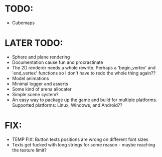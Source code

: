 # TODO:
- Cubemaps

# LATER TODO:
- Sphere and plane rendering
- Documentation cause fun and procrastinate
- The 2D renderer needs a whole rewrite. Perhaps a 'begin_vertex' and 'end_vertex' functions so I don't have to redo the whole thing again??
- Model animations
- Minimal logger and asserts
- Some kind of arena allocater
- Simple scene system?
- An easy way to package up the game and build for multiple platforms. Supported platforms: Linux, Windows, and Android??

# FIX:
- TEMP FIX: Button texts positions are wrong on different font sizes 
- Texts get fucked with long strings for some reason - maybe reaching the texture limit?
